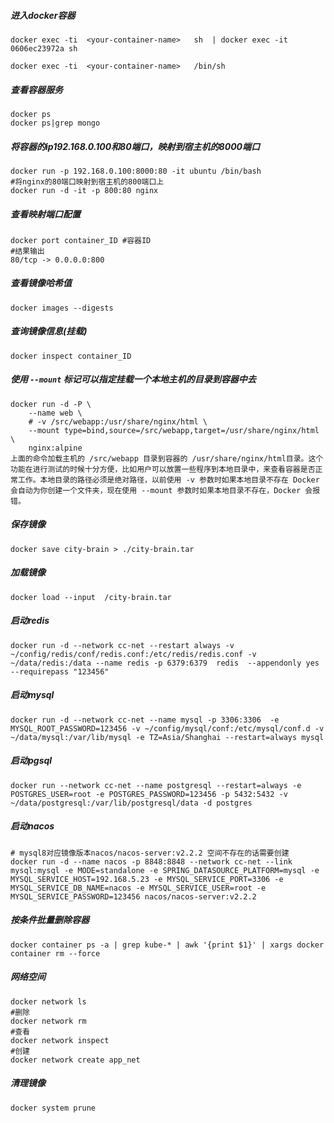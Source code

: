 ##### 进入docker容器

```shell
docker exec -ti  <your-container-name>   sh  | docker exec -it 0606ec23972a sh

docker exec -ti  <your-container-name>   /bin/sh
```

##### 查看容器服务

```
docker ps
docker ps|grep mongo
```

##### 将容器的ip192.168.0.100和80端口，映射到宿主机的8000端口

```
docker run -p 192.168.0.100:8000:80 -it ubuntu /bin/bash
#将nginx的80端口映射到宿主机的800端口上
docker run -d -it -p 800:80 nginx 
```

##### 查看映射端口配置

```
docker port container_ID #容器ID
#结果输出
80/tcp -> 0.0.0.0:800
```

##### 查看镜像哈希值

```
docker images --digests
```

##### 查询镜像信息(挂载)

```shell
docker inspect container_ID
```

##### 使用 `--mount` 标记可以指定挂载一个本地主机的目录到容器中去

```shell
docker run -d -P \
    --name web \
    # -v /src/webapp:/usr/share/nginx/html \
    --mount type=bind,source=/src/webapp,target=/usr/share/nginx/html \
    nginx:alpine
上面的命令加载主机的 /src/webapp 目录到容器的 /usr/share/nginx/html目录。这个功能在进行测试的时候十分方便，比如用户可以放置一些程序到本地目录中，来查看容器是否正常工作。本地目录的路径必须是绝对路径，以前使用 -v 参数时如果本地目录不存在 Docker 会自动为你创建一个文件夹，现在使用 --mount 参数时如果本地目录不存在，Docker 会报错。    
```

##### 保存镜像

```shell
docker save city-brain > ./city-brain.tar
```

##### 加载镜像

```
docker load --input  /city-brain.tar
```

##### 启动redis

```shell
docker run -d --network cc-net --restart always -v ~/config/redis/conf/redis.conf:/etc/redis/redis.conf -v ~/data/redis:/data --name redis -p 6379:6379  redis  --appendonly yes --requirepass "123456" 
```

##### 启动mysql

```
docker run -d --network cc-net --name mysql -p 3306:3306  -e MYSQL_ROOT_PASSWORD=123456 -v ~/config/mysql/conf:/etc/mysql/conf.d -v ~/data/mysql:/var/lib/mysql -e TZ=Asia/Shanghai --restart=always mysql
```

##### 启动pgsql

```
docker run --network cc-net --name postgresql --restart=always -e POSTGRES_USER=root -e POSTGRES_PASSWORD=123456 -p 5432:5432 -v ~/data/postgresql:/var/lib/postgresql/data -d postgres
```

##### 启动nacos

```shell
# mysql8对应镜像版本nacos/nacos-server:v2.2.2 空间不存在的话需要创建
docker run -d --name nacos -p 8848:8848 --network cc-net --link mysql:mysql -e MODE=standalone -e SPRING_DATASOURCE_PLATFORM=mysql -e MYSQL_SERVICE_HOST=192.168.5.23 -e MYSQL_SERVICE_PORT=3306 -e MYSQL_SERVICE_DB_NAME=nacos -e MYSQL_SERVICE_USER=root -e MYSQL_SERVICE_PASSWORD=123456 nacos/nacos-server:v2.2.2
```

##### 按条件批量删除容器

```
docker container ps -a | grep kube-* | awk '{print $1}' | xargs docker container rm --force
```

##### 网络空间

```shell
docker network ls 
#删除
docker network rm
#查看
docker network inspect 
#创建
docker network create app_net
```

##### 清理镜像

```shell
docker system prune
```

